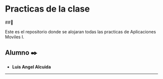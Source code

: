 # Practicas de la clase
##🚀

Este es el repositorio donde se alojaran todas las practicas de Aplicaciones Moviles I.

## Alumno ✒️

* **Luis Angel Alcuida**
---
